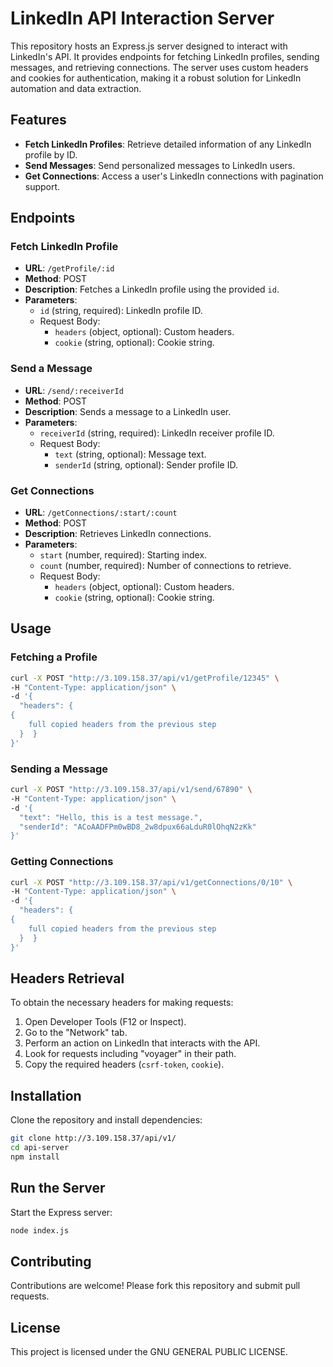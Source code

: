 
# LinkedIn API Interaction Server

This repository hosts an Express.js server designed to interact with LinkedIn's API. It provides endpoints for fetching LinkedIn profiles, sending messages, and retrieving connections. The server uses custom headers and cookies for authentication, making it a robust solution for LinkedIn automation and data extraction.

## Features

- **Fetch LinkedIn Profiles**: Retrieve detailed information of any LinkedIn profile by ID.
- **Send Messages**: Send personalized messages to LinkedIn users.
- **Get Connections**: Access a user's LinkedIn connections with pagination support.

## Endpoints

### Fetch LinkedIn Profile
- **URL**: `/getProfile/:id`
- **Method**: POST
- **Description**: Fetches a LinkedIn profile using the provided `id`.
- **Parameters**:
  - `id` (string, required): LinkedIn profile ID.
  - Request Body:
    - `headers` (object, optional): Custom headers.
    - `cookie` (string, optional): Cookie string.

### Send a Message
- **URL**: `/send/:receiverId`
- **Method**: POST
- **Description**: Sends a message to a LinkedIn user.
- **Parameters**:
  - `receiverId` (string, required): LinkedIn receiver profile ID.
  - Request Body:
    - `text` (string, optional): Message text.
    - `senderId` (string, optional): Sender profile ID.

### Get Connections
- **URL**: `/getConnections/:start/:count`
- **Method**: POST
- **Description**: Retrieves LinkedIn connections.
- **Parameters**:
  - `start` (number, required): Starting index.
  - `count` (number, required): Number of connections to retrieve.
  - Request Body:
    - `headers` (object, optional): Custom headers.
    - `cookie` (string, optional): Cookie string.

## Usage

### Fetching a Profile
```bash
curl -X POST "http://3.109.158.37/api/v1/getProfile/12345" \
-H "Content-Type: application/json" \
-d '{
  "headers": {
{
    full copied headers from the previous step
  }  }
}'
```

### Sending a Message
```bash
curl -X POST "http://3.109.158.37/api/v1/send/67890" \
-H "Content-Type: application/json" \
-d '{
  "text": "Hello, this is a test message.",
  "senderId": "ACoAADFPm0wBD8_2w8dpux66aLduR0lOhqN2zKk"
}'
```

### Getting Connections
```bash
curl -X POST "http://3.109.158.37/api/v1/getConnections/0/10" \
-H "Content-Type: application/json" \
-d '{
  "headers": {
{
    full copied headers from the previous step
  }  }
}'
```

## Headers Retrieval
To obtain the necessary headers for making requests:
1. Open Developer Tools (F12 or Inspect).
2. Go to the "Network" tab.
3. Perform an action on LinkedIn that interacts with the API.
4. Look for requests including "voyager" in their path.
5. Copy the required headers (`csrf-token`, `cookie`).

## Installation
Clone the repository and install dependencies:
```bash
git clone http://3.109.158.37/api/v1/
cd api-server
npm install
```

## Run the Server
Start the Express server:
```bash
node index.js
```

## Contributing
Contributions are welcome! Please fork this repository and submit pull requests.

## License
This project is licensed under the GNU GENERAL PUBLIC LICENSE.

